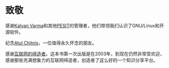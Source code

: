 # 致敬

感谢[Kalyan Varma](http://www.kalyanvarma.net/)和其他[PESIT](http://www.pes.edu/)的管理者，他们带领我们认识了GNU/Linux和开源软件。

纪念[Atul Chitnis](http://www.nextbigwhat.com/atul-chitnis-obituary-297/)，一位值得永久怀念的朋友。

感谢[互联网的缔造者](http://www.ibiblio.org/pioneers/index.html)。这本书第一次出版是在2003年，到现在仍然非常受欢迎，感谢那些充满想象力的互联网缔造者，创造者了这么好的一个知识分享平台。
